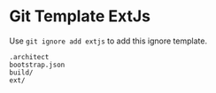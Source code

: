 Git Template ExtJs
===

Use `git ignore add extjs` to add this ignore template.

```
.architect
bootstrap.json
build/
ext/
```
